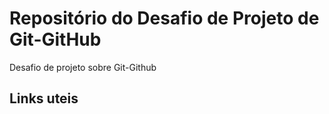 # Repositório do Desafio de Projeto de Git-GitHub
Desafio de projeto sobre Git-Github


## Links uteis
